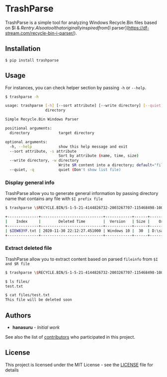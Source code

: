 # TrashParse

TrashParse is a simple tool for analyzing Windows Recycle.Bin files based on $I & $R entry. Also a tool that originally inspired from [$I parser](https://df-stream.com/recycle-bin-i-parser/).

## Installation

```
$ pip install trashparse
```


## Usage

For instances, you can check helper section by passing `-h` or `--help`.

```bash
$ trashparse -h                                                       

usage: trashparse [-h] [--sort attribute] [--write directory] [--quiet]
                  directory

Simple Recycle.Bin Windows Parser

positional arguments:
  directory             target directory

optional arguments:
  -h, --help            show this help message and exit
  --sort attribute, -s attribute
                        Sort by attribute (name, time, size)
  --write directory, -w directory
                        Write $R content into a directory; default="files/"
  --quiet, -q           quiet (Don't show list file)                                       
```

### Display general info

TrashParse allow you to generate general information by passing directory name that contains any file with `$I prefix file`

```bash
$ trashparse \$RECYCLE.BIN/S-1-5-21-4144826732-2003267707-115468498-1001

+--------------+----------------------------+------------+------+---------------------+
|    Index     |        Deleted Time        |  Version   | Size |    Original Path    |
+--------------+----------------------------+------------+------+---------------------+
| $IEW83YF.txt | 2020-11-30 22:12:27.451000 | Windows 10 |  30  | D:\samples\test.txt |
+--------------+----------------------------+------------+------+---------------------+


```

### Extract deleted file

TrashParse allow you to extract content based on parsed `fileinfo` from `$I and $R file`

```bash
$ trashparse \$RECYCLE.BIN/S-1-5-21-4144826732-2003267707-115468498-1001 -q -w files

$ ls files/
test.txt

$ cat files/test.txt  
This file will be deleted soon
```

## Authors

* **hanasuru** - *Initial work* 

See also the list of [contributors](https://github.com/hanasuru/TrashParse/contributors) who participated in this project.

## License

This project is licensed under the MIT License - see the [LICENSE](LICENSE) file for details